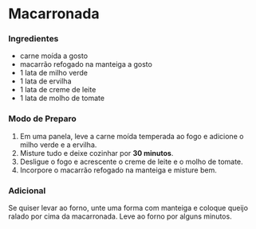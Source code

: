 ﻿# Macarronada 

### Ingredientes
-   carne moída a gosto
-   macarrão refogado na manteiga a gosto
-   1 lata de milho verde
-   1 lata de ervilha
-   1 lata de creme de leite
-   1 lata de molho de tomate

 ### Modo de Preparo
 1.  Em uma panela, leve a carne moída temperada ao fogo e adicione o milho verde e a ervilha.
2.  Misture tudo e deixe cozinhar por **30 minutos**.
3.  Desligue o fogo e acrescente o creme de leite e o molho de tomate.
4.  Incorpore o macarrão refogado na manteiga e misture bem.

### Adicional

Se quiser levar ao forno, unte uma forma com manteiga e coloque queijo ralado por cima da macarronada. Leve ao forno por alguns minutos.
